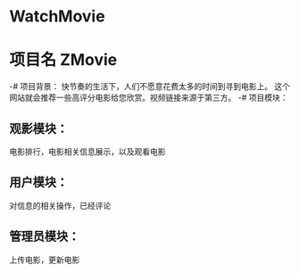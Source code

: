 # WatchMovie

# 项目名 ZMovie
-# 项目背景：
快节奏的生活下，人们不愿意花费太多的时间到寻到电影上。
这个网站就会推荐一些高评分电影给您欣赏。视频链接来源于第三方。
-# 项目模块：
## 观影模块：
电影排行，电影相关信息展示，以及观看电影
## 用户模块：
对信息的相关操作，已经评论
## 管理员模块：
上传电影，更新电影


